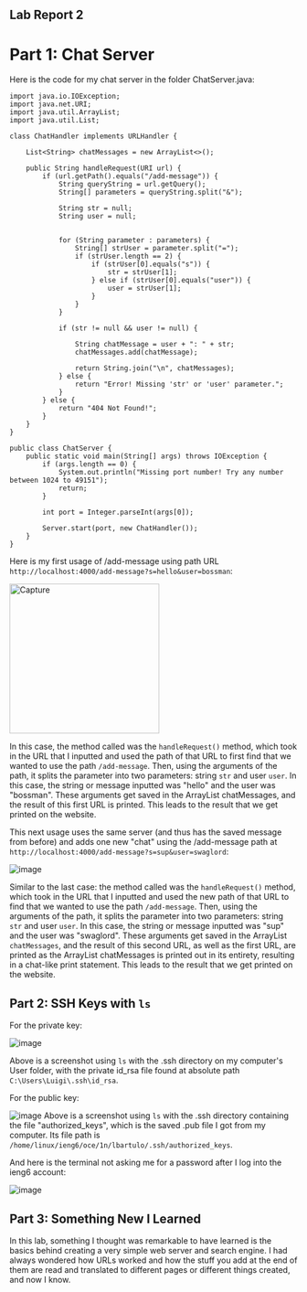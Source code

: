 ## Lab Report 2

# Part 1: Chat Server

Here is the code for my chat server in the folder ChatServer.java:

```
import java.io.IOException;
import java.net.URI;
import java.util.ArrayList;
import java.util.List;

class ChatHandler implements URLHandler {

    List<String> chatMessages = new ArrayList<>();

    public String handleRequest(URI url) {
        if (url.getPath().equals("/add-message")) {
            String queryString = url.getQuery();
            String[] parameters = queryString.split("&");

            String str = null;
            String user = null;


            for (String parameter : parameters) {
                String[] strUser = parameter.split("=");
                if (strUser.length == 2) {
                    if (strUser[0].equals("s")) {
                        str = strUser[1];
                    } else if (strUser[0].equals("user")) {
                        user = strUser[1];
                    }
                }
            }

            if (str != null && user != null) {

                String chatMessage = user + ": " + str;
                chatMessages.add(chatMessage);

                return String.join("\n", chatMessages);
            } else {
                return "Error! Missing 'str' or 'user' parameter.";
            }
        } else {
            return "404 Not Found!";
        }
    }
}

public class ChatServer {
    public static void main(String[] args) throws IOException {
        if (args.length == 0) {
            System.out.println("Missing port number! Try any number between 1024 to 49151");
            return;
        }

        int port = Integer.parseInt(args[0]);

        Server.start(port, new ChatHandler());
    }
}
```

Here is my first usage of /add-message using path URL `http://localhost:4000/add-message?s=hello&user=bossman`:


<img width="262" alt="Capture" src="https://github.com/kuigi/cse15l-lab-reports/assets/121076589/0fc6cf1f-741d-4934-86ce-e9d18cf372f0">

In this case, the method called was the `handleRequest()` method, which took in the URL that I 
inputted and used the path of that URL to first find that we wanted to use the path `/add-message`. Then, 
using the arguments of the path, it splits the parameter into two parameters: string `str` and user `user`.
In this case, the string or message inputted was "hello" and the user was "bossman". These arguments get
saved in the ArrayList chatMessages, and the result of this first URL is printed.
This leads to the result that we get printed on the website.

This next usage uses the same server (and thus has the saved message from before) and adds one new "chat" using 
the /add-message path at `http://localhost:4000/add-message?s=sup&user=swaglord`:

![image](https://github.com/kuigi/cse15l-lab-reports/assets/121076589/8a1fa80f-20f2-4164-9134-9b00d460ec6f)

Similar to the last case: 
the method called was the `handleRequest()` method, which took in the URL that I 
inputted and used the new path of that URL to find that we wanted to use the path `/add-message`. Then, 
using the arguments of the path, it splits the parameter into two parameters: string `str` and user `user`.
In this case, the string or message inputted was "sup" and the user was "swaglord". These arguments get
saved in the ArrayList `chatMessages`, and the result of this second URL, as well as the first URL, are printed as the ArrayList chatMessages is printed out in its entirety, resulting in a chat-like print statement.
This leads to the result that we get printed on the website.

## Part 2: SSH Keys with `ls`

For the private key:

![image](https://github.com/kuigi/cse15l-lab-reports/assets/121076589/00109700-3c34-444b-ba6a-3e7d1e7d60cb)

Above is a screenshot using `ls` with the .ssh directory on my computer's User folder, with the private id_rsa file found at absolute path `C:\Users\Luigi\.ssh\id_rsa`.

For the public key:

![image](https://github.com/kuigi/cse15l-lab-reports/assets/121076589/0efedc27-f141-41ec-9490-2eedd61c90ca)
Above is a screenshot using `ls` with the .ssh directory containing the file "authorized_keys", which is the saved .pub file I got from my computer. Its file path is `/home/linux/ieng6/oce/1n/lbartulo/.ssh/authorized_keys`.

And here is the terminal not asking me for a password after I log into the ieng6 account:

![image](https://github.com/kuigi/cse15l-lab-reports/assets/121076589/7978ae66-1598-49b1-bdb0-94a029e0312f)

## Part 3: Something New I Learned

In this lab, something I thought was remarkable to have learned is the basics behind creating a very simple web server and search engine. I had always wondered how URLs worked and how the stuff you add at the end of them are read and translated to different pages or different things created, and now I know.










